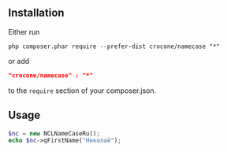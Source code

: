 ## Installation

Either run

```
php composer.phar require --prefer-dist crocone/namecase "*"
```

or add

```json
"crocone/namecase" : "*"
```

to the `require` section of your composer.json.

## Usage

```php
$nc = new NCLNameCaseRu();
echo $nc->qFirstName("Николай");
 ```
